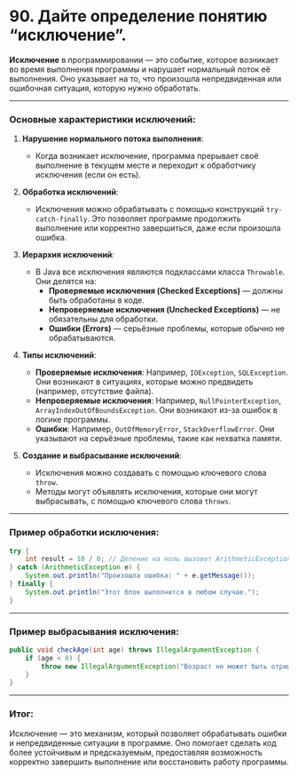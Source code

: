 # 90. Дайте определение понятию “исключение”.

**Исключение** в программировании — это событие, которое возникает во время выполнения программы и нарушает нормальный поток её выполнения. Оно указывает на то, что произошла непредвиденная или ошибочная ситуация, которую нужно обработать.

---

### Основные характеристики исключений:
1. **Нарушение нормального потока выполнения**:
   - Когда возникает исключение, программа прерывает своё выполнение в текущем месте и переходит к обработчику исключения (если он есть).

2. **Обработка исключений**:
   - Исключения можно обрабатывать с помощью конструкций `try-catch-finally`. Это позволяет программе продолжить выполнение или корректно завершиться, даже если произошла ошибка.

3. **Иерархия исключений**:
   - В Java все исключения являются подклассами класса `Throwable`. Они делятся на:
     - **Проверяемые исключения (Checked Exceptions)** — должны быть обработаны в коде.
     - **Непроверяемые исключения (Unchecked Exceptions)** — не обязательны для обработки.
     - **Ошибки (Errors)** — серьёзные проблемы, которые обычно не обрабатываются.

4. **Типы исключений**:
   - **Проверяемые исключения**: Например, `IOException`, `SQLException`. Они возникают в ситуациях, которые можно предвидеть (например, отсутствие файла).
   - **Непроверяемые исключения**: Например, `NullPointerException`, `ArrayIndexOutOfBoundsException`. Они возникают из-за ошибок в логике программы.
   - **Ошибки**: Например, `OutOfMemoryError`, `StackOverflowError`. Они указывают на серьёзные проблемы, такие как нехватка памяти.

5. **Создание и выбрасывание исключений**:
   - Исключения можно создавать с помощью ключевого слова `throw`.
   - Методы могут объявлять исключения, которые они могут выбрасывать, с помощью ключевого слова `throws`.

---

### Пример обработки исключения:
```java
try {
    int result = 10 / 0; // Деление на ноль вызовет ArithmeticException
} catch (ArithmeticException e) {
    System.out.println("Произошла ошибка: " + e.getMessage());
} finally {
    System.out.println("Этот блок выполнится в любом случае.");
}
```

---

### Пример выбрасывания исключения:
```java
public void checkAge(int age) throws IllegalArgumentException {
    if (age < 0) {
        throw new IllegalArgumentException("Возраст не может быть отрицательным");
    }
}
```

---

### Итог:
Исключение — это механизм, который позволяет обрабатывать ошибки и непредвиденные ситуации в программе. Оно помогает сделать код более устойчивым и предсказуемым, предоставляя возможность корректно завершить выполнение или восстановить работу программы.
